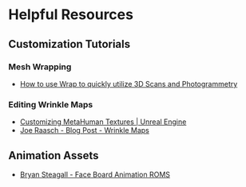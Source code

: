 # Helpful Resources

## Customization Tutorials
### Mesh Wrapping
* [How to use Wrap to quickly utilize 3D Scans and Photogrammetry](https://www.youtube.com/watch?v=UA2In969GLU)

### Editing Wrinkle Maps
* [Customizing MetaHuman Textures | Unreal Engine](https://www.youtube.com/watch?v=vjhzMfxxb18)
* [Joe Raasch - Blog Post - Wrinkle Maps](https://www.joeraasch.com/projects/metahuman-wrinkle-maps)

## Animation Assets
* [Bryan Steagall - Face Board Animation ROMS](https://www.linkedin.com/feed/update/urn:li:activity:7283221798018543617?updateEntityUrn=urn%3Ali%3Afs_updateV2%3A%28urn%3Ali%3Aactivity%3A7283221798018543617%2CFEED_DETAIL%2CEMPTY%2CDEFAULT%2Cfalse%29)
